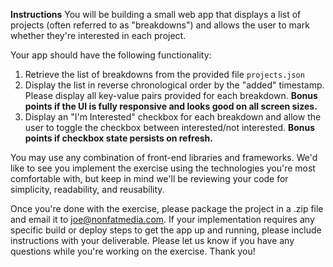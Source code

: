 **Instructions**
You will be building a small web app that displays a list of projects (often referred to as "breakdowns") and allows the user to mark whether they're interested in each project.

Your app should have the following functionality:

1. Retrieve the list of breakdowns from the provided file `projects.json`
2. Display the list in reverse chronological order by the "added" timestamp. Please display all key-value pairs provided for each breakdown. **Bonus points if the UI is fully responsive and looks good on all screen sizes.**
3. Display an "I'm Interested" checkbox for each breakdown and allow the user to toggle the checkbox between interested/not interested. **Bonus points if checkbox state persists on refresh.**

You may use any combination of front-end libraries and frameworks. We'd like to see you implement the exercise using the technologies you're most comfortable with, but keep in mind we'll be reviewing your code for simplicity, readability, and reusability.

Once you're done with the exercise, please package the project in a .zip file and email it to joe@nonfatmedia.com. If your implementation requires any specific build or deploy steps to get the app up and running, please include instructions with your deliverable. Please let us know if you have any questions while you're working on the exercise. Thank you!
